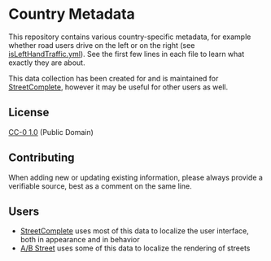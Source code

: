 # Country Metadata

This repository contains various country-specific metadata, for example whether road users drive on the left or on the right (see [isLeftHandTraffic.yml](https://github.com/streetcomplete/countrymetadata/blob/master/data/isLeftHandTraffic.yml)). See the first few lines in each file to learn what exactly they are about.

This data collection has been created for and is maintained for [StreetComplete](https://github.com/streetcomplete/StreetComplete/), however it may be useful for other users as well.

## License

[CC-0 1.0](https://creativecommons.org/publicdomain/zero/1.0/) (Public Domain)

## Contributing

When adding new or updating existing information, please always provide a verifiable source, best as a comment on the same line.

## Users

- [StreetComplete](https://github.com/streetcomplete/StreetComplete/) uses most of this data to localize the user interface, both in appearance and in behavior
- [A/B Street](https://github.com/a-b-street/abstreet) uses some of this data to localize the rendering of streets
